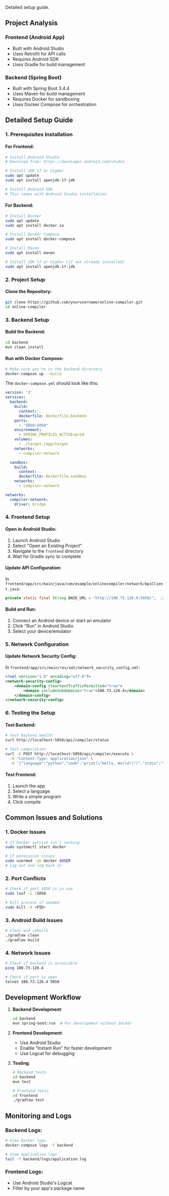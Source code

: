 Detailed setup guide.

## Project Analysis

### Frontend (Android App)
- Built with Android Studio
- Uses Retrofit for API calls
- Requires Android SDK
- Uses Gradle for build management

### Backend (Spring Boot)
- Built with Spring Boot 3.4.4
- Uses Maven for build management
- Requires Docker for sandboxing
- Uses Docker Compose for orchestration

## Detailed Setup Guide

### 1. Prerequisites Installation

#### For Frontend:
```bash
# Install Android Studio
# Download from: https://developer.android.com/studio

# Install JDK 17 or higher
sudo apt update
sudo apt install openjdk-17-jdk

# Install Android SDK
# This comes with Android Studio installation
```

#### For Backend:
```bash
# Install Docker
sudo apt update
sudo apt install docker.io

# Install Docker Compose
sudo apt install docker-compose

# Install Maven
sudo apt install maven

# Install JDK 17 or higher (if not already installed)
sudo apt install openjdk-17-jdk
```

### 2. Project Setup

#### Clone the Repository:
```bash
git clone https://github.com/yourusername/online-compiler.git
cd online-compiler
```

### 3. Backend Setup

#### Build the Backend:
```bash
cd backend
mvn clean install
```

#### Run with Docker Compose:
```bash
# Make sure you're in the backend directory
docker-compose up --build
```

The `docker-compose.yml` should look like this:
```yaml
version: '3'
services:
  backend:
    build:
      context: .
      dockerfile: Dockerfile.backend
    ports:
      - "5050:5050"
    environment:
      - SPRING_PROFILES_ACTIVE=prod
    volumes:
      - ./target:/app/target
    networks:
      - compiler-network

  sandbox:
    build:
      context: .
      dockerfile: Dockerfile.sandbox
    networks:
      - compiler-network

networks:
  compiler-network:
    driver: bridge
```

### 4. Frontend Setup

#### Open in Android Studio:
1. Launch Android Studio
2. Select "Open an Existing Project"
3. Navigate to the `frontend` directory
4. Wait for Gradle sync to complete

#### Update API Configuration:
In `frontend/app/src/main/java/com/example/onlinecompiler/network/ApiClient.java`:
```java
private static final String BASE_URL = "http://100.73.126.4:5050/";  // Update with your backend IP
```

#### Build and Run:
1. Connect an Android device or start an emulator
2. Click "Run" in Android Studio
3. Select your device/emulator

### 5. Network Configuration

#### Update Network Security Config:
In `frontend/app/src/main/res/xml/network_security_config.xml`:
```xml
<?xml version="1.0" encoding="utf-8"?>
<network-security-config>
    <domain-config cleartextTrafficPermitted="true">
        <domain includeSubdomains="true">100.73.126.4</domain>
    </domain-config>
</network-security-config>
```

### 6. Testing the Setup

#### Test Backend:
```bash
# Test backend health
curl http://localhost:5050/api/compiler/status

# Test compilation
curl -X POST http://localhost:5050/api/compiler/execute \
  -H "Content-Type: application/json" \
  -d '{"language":"python","code":"print(\"Hello, World!\")","stdin":""}'
```

#### Test Frontend:
1. Launch the app
2. Select a language
3. Write a simple program
4. Click compile

## Common Issues and Solutions

### 1. Docker Issues
```bash
# If Docker service isn't running
sudo systemctl start docker

# If permission issues
sudo usermod -aG docker $USER
# Log out and log back in
```

### 2. Port Conflicts
```bash
# Check if port 5050 is in use
sudo lsof -i :5050

# Kill process if needed
sudo kill -9 <PID>
```

### 3. Android Build Issues
```bash
# Clean and rebuild
./gradlew clean
./gradlew build
```

### 4. Network Issues
```bash
# Check if backend is accessible
ping 100.73.126.4

# Check if port is open
telnet 100.73.126.4 5050
```

## Development Workflow

1. **Backend Development**:
   ```bash
   cd backend
   mvn spring-boot:run  # For development without Docker
   ```

2. **Frontend Development**:
   - Use Android Studio
   - Enable "Instant Run" for faster development
   - Use Logcat for debugging

3. **Testing**:
   ```bash
   # Backend tests
   cd backend
   mvn test

   # Frontend tests
   cd frontend
   ./gradlew test
   ```

## Monitoring and Logs

### Backend Logs:
```bash
# View Docker logs
docker-compose logs -f backend

# View application logs
tail -f backend/logs/application.log
```

### Frontend Logs:
- Use Android Studio's Logcat
- Filter by your app's package name
